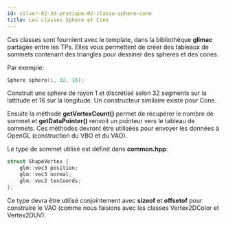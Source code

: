 ```yaml
---
id: silver-02-3d-pratique-02-classe-sphere-cone
title: Les classes Sphere et Cone
---
```


Ces classes sont fournient avec le template, dans la bibliothèque **glimac** partagée entre les TPs. Elles vous permettent de créer des tableaux de sommets contenant des triangles pour dessiner des spheres et des cones.

Par exemple:

```cpp
Sphere sphere(1, 32, 16);
```

Construit une sphere de rayon 1 et discrétisé selon 32 segments sur la lattitude et 16 sur la longitude. Un constructeur similaire existe pour Cone.

Ensuite la méthode **getVertexCount()** permet de récupérer le nombre de sommet et **getDataPointer()** renvoit un pointeur vers le tableau de sommets. Ces méthodes devront être utilisées pour envoyer les données à OpenGL (construction du VBO et du VAO).

Le type de sommet utilisé est définit dans **common.hpp**:

```cpp
struct ShapeVertex {
    glm::vec3 position;
    glm::vec3 normal;
    glm::vec2 texCoords;
};
```

Ce type devra être utilisé conjointement avec **sizeof** et **offsetof** pour construire le VAO (comme nous faisions avec les classes Vertex2DColor et Vertex2DUV).